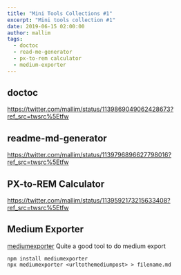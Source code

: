 ```yaml
---
title: "Mini Tools Collections #1"
excerpt: "Mini tools collection #1"
date: 2019-06-15 02:00:00
author: mallim
tags:
  - doctoc
  - read-me-generator
  - px-to-rem calculator
  - medium-exporter
---
```


## doctoc

https://twitter.com/mallim/status/1139869049062428673?ref_src=twsrc%5Etfw

## readme-md-generator

https://twitter.com/mallim/status/1139796896627798016?ref_src=twsrc%5Etfw

## PX-to-REM Calculator

https://twitter.com/mallim/status/1139592173215633408?ref_src=twsrc%5Etfw

## Medium Exporter

[mediumexporter](https://github.com/xdamman/mediumexporter) Quite a good tool to do medium export

```
npm install mediumexporter
npx mediumexporter <urltothemediumpost> > filename.md
```
